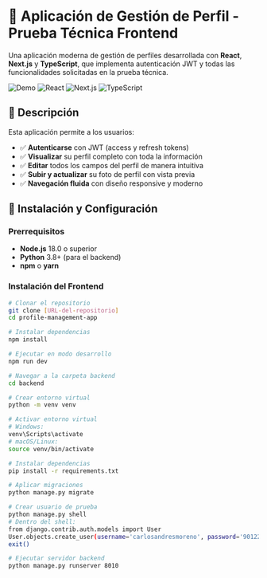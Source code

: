 # 🧪 Aplicación de Gestión de Perfil - Prueba Técnica Frontend

Una aplicación moderna de gestión de perfiles desarrollada con **React**, **Next.js** y **TypeScript**, que implementa autenticación JWT y todas las funcionalidades solicitadas en la prueba técnica.

![Demo](https://img.shields.io/badge/Demo-Live-green)
![React](https://img.shields.io/badge/React-18-blue)
![Next.js](https://img.shields.io/badge/Next.js-15-black)
![TypeScript](https://img.shields.io/badge/TypeScript-5-blue)

## 🎯 Descripción

Esta aplicación permite a los usuarios:
- ✅ **Autenticarse** con JWT (access y refresh tokens)
- ✅ **Visualizar** su perfil completo con toda la información
- ✅ **Editar** todos los campos del perfil de manera intuitiva
- ✅ **Subir y actualizar** su foto de perfil con vista previa
- ✅ **Navegación fluida** con diseño responsive y moderno

## 🚀 Instalación y Configuración

### Prerrequisitos
- **Node.js** 18.0 o superior
- **Python** 3.8+ (para el backend)
- **npm** o **yarn**

### Instalación del Frontend

```bash
# Clonar el repositorio
git clone [URL-del-repositorio]
cd profile-management-app

# Instalar dependencias
npm install

# Ejecutar en modo desarrollo
npm run dev

# Navegar a la carpeta backend
cd backend

# Crear entorno virtual
python -m venv venv

# Activar entorno virtual
# Windows:
venv\Scripts\activate
# macOS/Linux:
source venv/bin/activate

# Instalar dependencias
pip install -r requirements.txt

# Aplicar migraciones
python manage.py migrate

# Crear usuario de prueba
python manage.py shell
# Dentro del shell:
from django.contrib.auth.models import User
User.objects.create_user(username='carlosandresmoreno', password='90122856_Hanz', first_name='Carlos', last_name='Moreno', email='carlos@example.com')
exit()

# Ejecutar servidor backend
python manage.py runserver 8010
